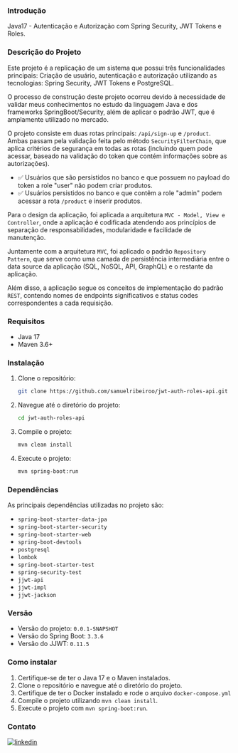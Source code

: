 ### Introdução
Java17 - Autenticação e Autorização com Spring Security, JWT Tokens e Roles.

### Descrição do Projeto

Este projeto é a replicação de um sistema que possui três funcionalidades principais: Criação de usuário, autenticação e autorização utilizando as tecnologias: Spring Security, JWT Tokens e PostgreSQL.

O processo de construção deste projeto ocorreu devido à necessidade de validar meus conhecimentos no estudo da linguagem Java e dos frameworks SpringBoot/Security, além de aplicar o padrão JWT, que é amplamente utilizado no mercado.

O projeto consiste em duas rotas principais: `/api/sign-up` e `/product`. Ambas passam pela validação feita pelo método `SecurityFilterChain`, que aplica critérios de segurança em todas as rotas (incluindo quem pode acessar, baseado na validação do token que contém informações sobre as autorizações).

- ✅ Usuários que são persistidos no banco e que possuem no payload do token a role "user" não podem criar produtos.
- ✅ Usuários persistidos no banco e que contêm a role "admin" podem acessar a rota `/product` e inserir produtos.

Para o design da aplicação, foi aplicada a arquitetura `MVC - Model, View e Controller`, onde a aplicação é codificada atendendo aos princípios de separação de responsabilidades, modularidade e facilidade de manutenção.

Juntamente com a arquitetura `MVC`, foi aplicado o padrão `Repository Pattern`, que serve como uma camada de persistência intermediária entre o data source da aplicação (SQL, NoSQL, API, GraphQL) e o restante da aplicação.

Além disso, a aplicação segue os conceitos de implementação do padrão `REST`, contendo nomes de endpoints significativos e status codes correspondentes a cada requisição.


### Requisitos
- Java 17
- Maven 3.6+

### Instalação
1. Clone o repositório:
   ```sh
   git clone https://github.com/samuelribeiroo/jwt-auth-roles-api.git
   ```
2. Navegue até o diretório do projeto:
   ```sh
   cd jwt-auth-roles-api
   ```
3. Compile o projeto:
   ```sh
   mvn clean install
   ```
4. Execute o projeto:
   ```sh
   mvn spring-boot:run
   ```

### Dependências
As principais dependências utilizadas no projeto são:
- `spring-boot-starter-data-jpa`
- `spring-boot-starter-security`
- `spring-boot-starter-web`
- `spring-boot-devtools`
- `postgresql`
- `lombok`
- `spring-boot-starter-test`
- `spring-security-test`
- `jjwt-api`
- `jjwt-impl`
- `jjwt-jackson`

### Versão
- Versão do projeto: `0.0.1-SNAPSHOT`
- Versão do Spring Boot: `3.3.6`
- Versão do JJWT: `0.11.5`

### Como instalar
1. Certifique-se de ter o Java 17 e o Maven instalados.
2. Clone o repositório e navegue até o diretório do projeto.
3. Certifique de ter o Docker instalado e rode o arquivo `docker-compose.yml`
4. Compile o projeto utilizando `mvn clean install`.
5. Execute o projeto com `mvn spring-boot:run`.

### Contato

[![linkedin](https://img.shields.io/badge/linkedin-0A66C2?style=for-the-badge&logo=linkedin&logoColor=white)](https://www.linkedin.com/in/samuel-ribeiro-dev/)
